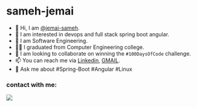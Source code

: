 # sameh-jemai


- 👋 Hi, I am [@jemai-sameh][GitHub].
- 👀 I am interested in devops and full stack spring boot angular.
- 🌱 I am Software Engineering.
- 🧑‍💻 I graduated from Computer Engineering college.
- 💞️ I am looking to collaborate on winning the `#100DaysOfCode` challenge.
- 📫 You can reach me via [Linkedin], [GMAIL].
- 💬 Ask me about #Spring-Boot #Angular #Linux 

### contact with me:

<a href="https://www.linkedin.com/in/jemai-sameh/" target="_blank"><img src="https://img.shields.io/badge/-Jemai%20Sameh-0077B5?style=for-the-badge&logo=Linkedin&logoColor=white"/></a>

[GitHub]: https://github.com/jemai-sameh
[GMAIL]: samehjemai98@gmail.com
[Linkedin]: https://www.linkedin.com/in/jemai-sameh/
